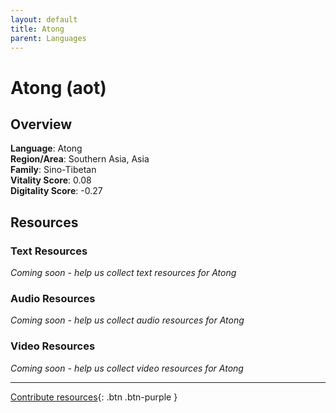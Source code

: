 ```yaml
---
layout: default
title: Atong
parent: Languages
---
```


# Atong (aot)

## Overview

**Language**: Atong  
**Region/Area**: Southern Asia, Asia  
**Family**: Sino-Tibetan  
**Vitality Score**: 0.08  
**Digitality Score**: -0.27  

## Resources

### Text Resources
*Coming soon - help us collect text resources for Atong*

### Audio Resources
*Coming soon - help us collect audio resources for Atong*

### Video Resources
*Coming soon - help us collect video resources for Atong*

---

[Contribute resources](https://fairtrain.github.io/){: .btn .btn-purple }
